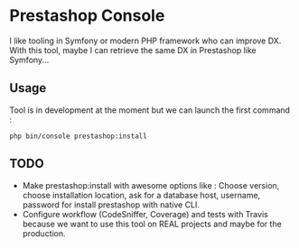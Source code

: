 # Prestashop Console

I like tooling in Symfony or modern PHP framework who can improve DX.
With this tool, maybe I can retrieve the same DX in Prestashop like Symfony...

## Usage

Tool is in development at the moment but we can launch the first command :

```
php bin/console prestashop:install
```

## TODO

- Make prestashop:install with awesome options like : Choose version, choose installation location, ask for a database host, username, password for install prestashop with native CLI.
- Configure workflow (CodeSniffer, Coverage) and tests with Travis because we want to use this tool on REAL projects and maybe for the production.